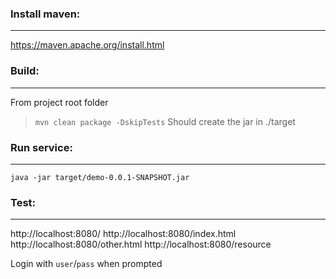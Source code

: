 ### Install maven:
-------------------------
https://maven.apache.org/install.html

### Build:
-------------------------
From project root folder
> `mvn clean package -DskipTests`
Should create the jar in ./target

### Run service:
-------------------------
`java -jar target/demo-0.0.1-SNAPSHOT.jar`

### Test:
-------------------------
http://localhost:8080/
http://localhost:8080/index.html
http://localhost:8080/other.html
http://localhost:8080/resource

Login with `user`/`pass` when prompted
